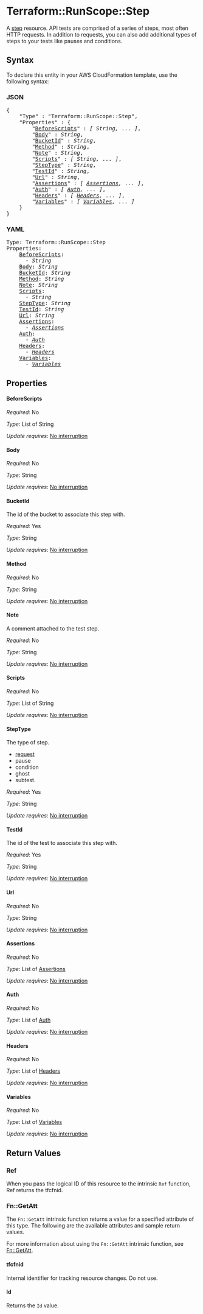 # Terraform::RunScope::Step

A [step](https://www.runscope.com/docs/api/steps) resource.
API tests are comprised of a series of steps, most often HTTP requests.
In addition to requests, you can also add additional types of steps to
your tests like pauses and conditions.

## Syntax

To declare this entity in your AWS CloudFormation template, use the following syntax:

### JSON

<pre>
{
    "Type" : "Terraform::RunScope::Step",
    "Properties" : {
        "<a href="#beforescripts" title="BeforeScripts">BeforeScripts</a>" : <i>[ String, ... ]</i>,
        "<a href="#body" title="Body">Body</a>" : <i>String</i>,
        "<a href="#bucketid" title="BucketId">BucketId</a>" : <i>String</i>,
        "<a href="#method" title="Method">Method</a>" : <i>String</i>,
        "<a href="#note" title="Note">Note</a>" : <i>String</i>,
        "<a href="#scripts" title="Scripts">Scripts</a>" : <i>[ String, ... ]</i>,
        "<a href="#steptype" title="StepType">StepType</a>" : <i>String</i>,
        "<a href="#testid" title="TestId">TestId</a>" : <i>String</i>,
        "<a href="#url" title="Url">Url</a>" : <i>String</i>,
        "<a href="#assertions" title="Assertions">Assertions</a>" : <i>[ <a href="assertions.md">Assertions</a>, ... ]</i>,
        "<a href="#auth" title="Auth">Auth</a>" : <i>[ <a href="auth.md">Auth</a>, ... ]</i>,
        "<a href="#headers" title="Headers">Headers</a>" : <i>[ <a href="headers.md">Headers</a>, ... ]</i>,
        "<a href="#variables" title="Variables">Variables</a>" : <i>[ <a href="variables.md">Variables</a>, ... ]</i>
    }
}
</pre>

### YAML

<pre>
Type: Terraform::RunScope::Step
Properties:
    <a href="#beforescripts" title="BeforeScripts">BeforeScripts</a>: <i>
      - String</i>
    <a href="#body" title="Body">Body</a>: <i>String</i>
    <a href="#bucketid" title="BucketId">BucketId</a>: <i>String</i>
    <a href="#method" title="Method">Method</a>: <i>String</i>
    <a href="#note" title="Note">Note</a>: <i>String</i>
    <a href="#scripts" title="Scripts">Scripts</a>: <i>
      - String</i>
    <a href="#steptype" title="StepType">StepType</a>: <i>String</i>
    <a href="#testid" title="TestId">TestId</a>: <i>String</i>
    <a href="#url" title="Url">Url</a>: <i>String</i>
    <a href="#assertions" title="Assertions">Assertions</a>: <i>
      - <a href="assertions.md">Assertions</a></i>
    <a href="#auth" title="Auth">Auth</a>: <i>
      - <a href="auth.md">Auth</a></i>
    <a href="#headers" title="Headers">Headers</a>: <i>
      - <a href="headers.md">Headers</a></i>
    <a href="#variables" title="Variables">Variables</a>: <i>
      - <a href="variables.md">Variables</a></i>
</pre>

## Properties

#### BeforeScripts

_Required_: No

_Type_: List of String

_Update requires_: [No interruption](https://docs.aws.amazon.com/AWSCloudFormation/latest/UserGuide/using-cfn-updating-stacks-update-behaviors.html#update-no-interrupt)

#### Body

_Required_: No

_Type_: String

_Update requires_: [No interruption](https://docs.aws.amazon.com/AWSCloudFormation/latest/UserGuide/using-cfn-updating-stacks-update-behaviors.html#update-no-interrupt)

#### BucketId

The id of the bucket to associate this step with.

_Required_: Yes

_Type_: String

_Update requires_: [No interruption](https://docs.aws.amazon.com/AWSCloudFormation/latest/UserGuide/using-cfn-updating-stacks-update-behaviors.html#update-no-interrupt)

#### Method

_Required_: No

_Type_: String

_Update requires_: [No interruption](https://docs.aws.amazon.com/AWSCloudFormation/latest/UserGuide/using-cfn-updating-stacks-update-behaviors.html#update-no-interrupt)

#### Note

A comment attached to the test step.

_Required_: No

_Type_: String

_Update requires_: [No interruption](https://docs.aws.amazon.com/AWSCloudFormation/latest/UserGuide/using-cfn-updating-stacks-update-behaviors.html#update-no-interrupt)

#### Scripts

_Required_: No

_Type_: List of String

_Update requires_: [No interruption](https://docs.aws.amazon.com/AWSCloudFormation/latest/UserGuide/using-cfn-updating-stacks-update-behaviors.html#update-no-interrupt)

#### StepType

The type of step.
* [request](#request-steps)
* pause
* condition
* ghost
* subtest.

_Required_: Yes

_Type_: String

_Update requires_: [No interruption](https://docs.aws.amazon.com/AWSCloudFormation/latest/UserGuide/using-cfn-updating-stacks-update-behaviors.html#update-no-interrupt)

#### TestId

The id of the test to associate this step with.

_Required_: Yes

_Type_: String

_Update requires_: [No interruption](https://docs.aws.amazon.com/AWSCloudFormation/latest/UserGuide/using-cfn-updating-stacks-update-behaviors.html#update-no-interrupt)

#### Url

_Required_: No

_Type_: String

_Update requires_: [No interruption](https://docs.aws.amazon.com/AWSCloudFormation/latest/UserGuide/using-cfn-updating-stacks-update-behaviors.html#update-no-interrupt)

#### Assertions

_Required_: No

_Type_: List of <a href="assertions.md">Assertions</a>

_Update requires_: [No interruption](https://docs.aws.amazon.com/AWSCloudFormation/latest/UserGuide/using-cfn-updating-stacks-update-behaviors.html#update-no-interrupt)

#### Auth

_Required_: No

_Type_: List of <a href="auth.md">Auth</a>

_Update requires_: [No interruption](https://docs.aws.amazon.com/AWSCloudFormation/latest/UserGuide/using-cfn-updating-stacks-update-behaviors.html#update-no-interrupt)

#### Headers

_Required_: No

_Type_: List of <a href="headers.md">Headers</a>

_Update requires_: [No interruption](https://docs.aws.amazon.com/AWSCloudFormation/latest/UserGuide/using-cfn-updating-stacks-update-behaviors.html#update-no-interrupt)

#### Variables

_Required_: No

_Type_: List of <a href="variables.md">Variables</a>

_Update requires_: [No interruption](https://docs.aws.amazon.com/AWSCloudFormation/latest/UserGuide/using-cfn-updating-stacks-update-behaviors.html#update-no-interrupt)

## Return Values

### Ref

When you pass the logical ID of this resource to the intrinsic `Ref` function, Ref returns the tfcfnid.

### Fn::GetAtt

The `Fn::GetAtt` intrinsic function returns a value for a specified attribute of this type. The following are the available attributes and sample return values.

For more information about using the `Fn::GetAtt` intrinsic function, see [Fn::GetAtt](https://docs.aws.amazon.com/AWSCloudFormation/latest/UserGuide/intrinsic-function-reference-getatt.html).

#### tfcfnid

Internal identifier for tracking resource changes. Do not use.

#### Id

Returns the <code>Id</code> value.


